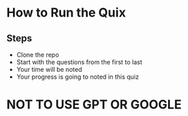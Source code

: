 # How to Run the Quix

## Steps
- Clone the repo
- Start with the questions from the first to last
- Your time will be noted
- Your progress is going to noted in this quiz

# NOT TO USE GPT OR GOOGLE